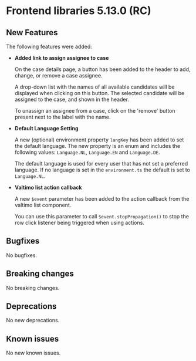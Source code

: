 # Frontend libraries 5.13.0 (RC)

## New Features

The following features were added:

* **Added link to assign assignee to case**

  On the case details page, a button has been added to the header to add, change, or remove a case assignee.
  
  A drop-down list with the names of all available candidates will be displayed when clicking on this button. The 
  selected candidate will be assigned to the case, and shown in the header.
  
  To unassign an assignee from a case, click on the 'remove' button present next to the label with the name.

* **Default Language Setting**

  A new (optional) environment property `langKey` has been added to set the default language. The new property is an enum and includes the following values: `Language.NL`, `Language.EN` and `Language.DE`.

  The default language is used for every user that has not set a preferred language. If no language is set in the `environment.ts` the default is set to `Language.NL`.

* **Valtimo list action callback**

  A new `$event` parameter has been added to the action callback from the valtimo list component. 

  You can use this parameter to call `$event.stopPropagation()` to stop the row click listener being triggered when using actions.

## Bugfixes

No bugfixes.

## Breaking changes

No breaking changes.

## Deprecations

No new deprecations.

## Known issues

No new known issues.
